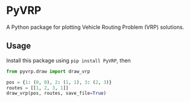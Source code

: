 # PyVRP

A Python package for plotting Vehicle Routing Problem (VRP) solutions.

## Usage

Install this package using `pip install PyVRP`, then

```Python
from pyvrp.draw import draw_vrp

pos = {1: (0, 0), 2: (1, 1), 3: (2, 3)}
routes = [[1, 2, 3, 1]]
draw_vrp(pos, routes, save_file=True)
```
